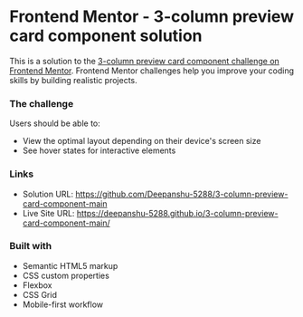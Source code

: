 # Frontend Mentor - 3-column preview card component solution

This is a solution to the [3-column preview card component challenge on Frontend Mentor](https://www.frontendmentor.io/challenges/3column-preview-card-component-pH92eAR2-). Frontend Mentor challenges help you improve your coding skills by building realistic projects. 


### The challenge

Users should be able to:

- View the optimal layout depending on their device's screen size
- See hover states for interactive elements


### Links

- Solution URL: https://github.com/Deepanshu-5288/3-column-preview-card-component-main
- Live Site URL: https://deepanshu-5288.github.io/3-column-preview-card-component-main/


### Built with

- Semantic HTML5 markup
- CSS custom properties
- Flexbox
- CSS Grid
- Mobile-first workflow
